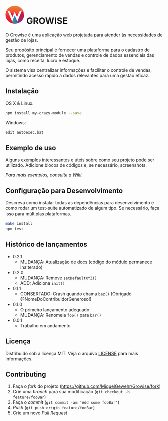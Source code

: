 # ![](/assets/img/logo-sm.png) GROWISE

O Growise é uma aplicação web projetada para atender às necessidades de gestão de lojas. 

Seu propósito principal é fornecer uma plataforma para o cadastro de produtos, gerenciamento de vendas e controle de dados essenciais das lojas, como receita, lucro e estoque. 

O sistema visa centralizar informações e facilitar o controle de vendas, permitindo acesso rápido a dados relevantes para uma gestão eficaz.


## Instalação

OS X & Linux:

```sh
npm install my-crazy-module --save
```

Windows:

```sh
edit autoexec.bat
```

## Exemplo de uso

Alguns exemplos interessantes e úteis sobre como seu projeto pode ser utilizado. Adicione blocos de códigos e, se necessário, screenshots.

_Para mais exemplos, consulte a [Wiki][wiki]._ 

## Configuração para Desenvolvimento

Descreva como instalar todas as dependências para desenvolvimento e como rodar um test-suite automatizado de algum tipo. Se necessário, faça isso para múltiplas plataformas.

```sh
make install
npm test
```

## Histórico de lançamentos

* 0.2.1
    * MUDANÇA: Atualização de docs (código do módulo permanece inalterado)
* 0.2.0
    * MUDANÇA: Remove `setDefaultXYZ()`
    * ADD: Adiciona `init()`
* 0.1.1
    * CONSERTADO: Crash quando chama `baz()` (Obrigado @NomeDoContribuidorGeneroso!)
* 0.1.0
    * O primeiro lançamento adequado
    * MUDANÇA: Renomeia `foo()` para `bar()`
* 0.0.1
    * Trabalho em andamento

## Licença

Distribuído sob a licença MIT. Veja o arquivo [LICENSE][license] para mais informações.

## Contributing

1. Faça o _fork_ do projeto (<https://github.com/MiguelGewehr/Growise/fork>)
2. Crie uma _branch_ para sua modificação (`git checkout -b feature/fooBar`)
3. Faça o _commit_ (`git commit -am 'Add some fooBar'`)
4. _Push_ (`git push origin feature/fooBar`)
5. Crie um novo _Pull Request_

[wiki]: https://github.com/MiguelGewehr/Growise/wiki
[license]: https://github.com/MiguelGewehr/Growise/blob/main/LICENSE